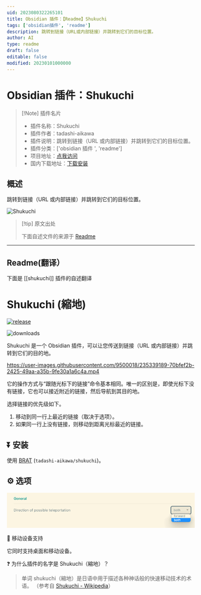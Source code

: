 ```yaml
---
uid: 2023080322265101
title: Obsidian 插件：【Readme】Shukuchi
tags: ['obsidian插件', 'readme']
description: 跳转到链接（URL或内部链接）并跳转到它们的目标位置。
author: AI
type: readme
draft: false
editable: false
modified: 20230101000000
---
```


# Obsidian 插件：Shukuchi

> [!Note] 插件名片
> - 插件名称：Shukuchi
> - 插件作者：tadashi-aikawa
> - 插件说明：跳转到链接（URL 或内部链接）并跳转到它们的目标位置。
> - 插件分类：['obsidian 插件 ', 'readme']
> - 项目地址：[点我访问](https://github.com/tadashi-aikawa/shukuchi)
> - 国内下载地址：[下载安装](https://pkmer.cn/products/plugin/pluginMarket/?shukuchi)

## 概述

跳转到链接（URL 或内部链接）并跳转到它们的目标位置。

![Shukuchi](https://cdn.pkmer.cn/covers/shukuchi.png!pkmer)

> [!tip] 原文出处
>
>下面自述文件的来源于 [Readme](https://ghproxy.net/https://raw.githubusercontent.com/tadashi-aikawa/shukuchi/master/README.md)
>

---

## Readme(翻译）

下面是 [[shukuchi]] 插件的自述翻译

# Shukuchi (縮地)

[![release](https://img.shields.io/github/release/tadashi-aikawa/shukuchi.svg)](https://github.com/tadashi-aikawa/shukuchi/releases/latest)

![downloads](https://img.shields.io/github/downloads/tadashi-aikawa/shukuchi/total)

Shukuchi 是一个 Obsidian 插件，可以让您传送到链接（URL 或内部链接）并跳转到它们的目的地。

<https://user-images.githubusercontent.com/9500018/235339189-70bfef2b-2425-49aa-a35b-9fe30a1a6c4a.mp4>

它的操作方式与“跟随光标下的链接”命令基本相同。唯一的区别是，即使光标下没有链接，它也可以接近附近的链接，然后导航到其目的地。

选择链接的优先级如下。

1. 移动到同一行上最近的链接（取决于选项）。
2. 如果同一行上没有链接，则移动到距离光标最近的链接。

## ⏬ 安装

使用 [BRAT] (`tadashi-aikawa/shukuchi`)。

## ⚙️ 选项

![可能传送的方向](https://raw.githubusercontent.com/tadashi-aikawa/shukuchi/master/resources/direction-of-possible-teleportation.png)

📱 移动设备支持

它同时支持桌面和移动设备。

❓ 为什么插件的名字是 Shukuchi（縮地）？

> 单词 shukuchi（縮地）是日语中用于描述各种神话般的快速移动技术的术语。
> （参考自 [Shukuchi - Wikipedia](https://en.wikipedia.org/wiki/Shukuchi)）

[BRAT]: <https://github.com/TfTHacker/obsidian42-brat>




